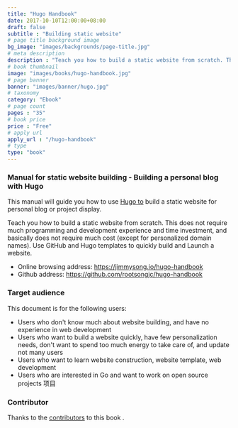 ```yaml
---
title: "Hugo Handbook"
date: 2017-10-10T12:00:00+08:00
draft: false
subtitle : "Building static website"
# page title background image
bg_image: "images/backgrounds/page-title.jpg"
# meta description
description : "Teach you how to build a static website from scratch. This does not require much programming and development experience and time investment, and basically does not require much cost (except for personalized domain names). Use GitHub and Hugo templates to quickly build and Launch a website."
# book thumbnail
image: "images/books/hugo-handbook.jpg"
# page banner
banner: "images/banner/hugo.jpg"
# taxonomy
category: "Ebook"
# page count
pages : "35"
# book price
price : "Free"
# apply url
apply_url : "/hugo-handbook"
# type
type: "book"
---
```


### Manual for static website building - Building a personal blog with Hugo

This manual will guide you how to use [Hugo to](https://gohugo.io/) build a static website for personal blog or project display.

Teach you how to build a static website from scratch. This does not require much programming and development experience and time investment, and basically does not require much cost (except for personalized domain names). Use GitHub and Hugo templates to quickly build and Launch a website.

- Online browsing address: https://jimmysong.io/hugo-handbook
- Github address: https://github.com/rootsongjc/hugo-handbook

### Target audience

This document is for the following users:

- Users who don't know much about website building, and have no experience in web development
- Users who want to build a website quickly, have few personalization needs, don't want to spend too much energy to take care of, and update not many users
- Users who want to learn website construction, website template, web development
- Users who are interested in Go and want to work on open source projects 项目

### Contributor

Thanks to the [contributors](https://github.com/rootsongjc/hugo-handbook/graphs/contributors) to this book .
